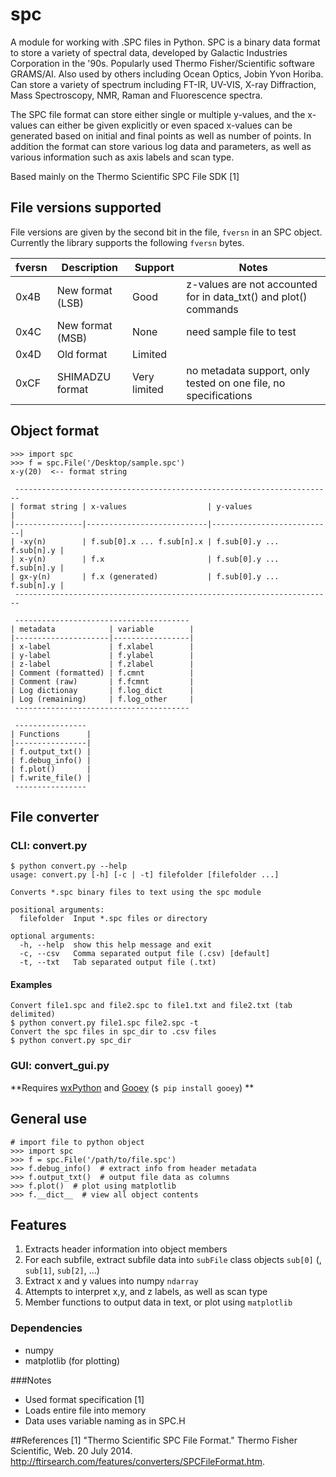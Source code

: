 # spc
A module for working with .SPC files in Python. SPC is a binary data format to store a variety of spectral data, developed by Galactic Industries Corporation in the '90s. Popularly used  Thermo Fisher/Scientific software  GRAMS/AI. Also used by others including Ocean Optics, Jobin Yvon Horiba. Can store a variety of spectrum including FT-IR, UV-VIS, X-ray Diffraction, Mass Spectroscopy, NMR, Raman and Fluorescence spectra.

The SPC file format can store either single or multiple y-values, and the x-values can either be given explicitly or even spaced x-values can be generated based on initial and final points as well as number of points. In addition the format can store various log data and parameters, as well as various information such as axis labels and scan type.

Based mainly on the Thermo Scientific SPC File SDK [1]

## File versions supported

File versions are given by the second bit in the file, `fversn` in an SPC object.
Currently the library supports the following `fversn` bytes.

| fversn | Description      | Support      | Notes                                                                                              |
|--------|------------------|--------------|----------------------------------------------------------------------------------------------------|
| 0x4B   | New format (LSB) | Good         | z-values are not accounted for in data_txt() and plot() commands |
| 0x4C   | New format (MSB) | None         | need sample file to test                                                                           |
| 0x4D   | Old format       | Limited      |                                                                                                    |
| 0xCF   | SHIMADZU format  | Very limited | no metadata support, only tested on one file, no specifications                                    |

## Object format

	>>> import spc
	>>> f = spc.File('/Desktop/sample.spc')
	x-y(20)  <-- format string

	 -----------------------------------------------------------------------
	| format string | x-values                  | y-values                  |
	|---------------|---------------------------|---------------------------|
	| -xy(n)        | f.sub[0].x ... f.sub[n].x | f.sub[0].y ... f.sub[n].y |
	| x-y(n)        | f.x                       | f.sub[0].y ... f.sub[n].y |
	| gx-y(n)       | f.x (generated)           | f.sub[0].y ... f.sub[n].y |
	 -----------------------------------------------------------------------

	 ---------------------------------------
	| metadata            | variable        |
	|---------------------|-----------------|
	| x-label             | f.xlabel        |
	| y-label             | f.ylabel        |
	| z-label             | f.zlabel        |
	| Comment (formatted) | f.cmnt          |
	| Comment (raw)       | f.fcmnt         |
	| Log dictionay       | f.log_dict      |
	| Log (remaining)     | f.log_other     |
	 ---------------------------------------

	 ----------------
	| Functions      |
	|----------------|
	| f.output_txt() |
	| f.debug_info() |
	| f.plot()       |
	| f.write_file() |
	 ----------------

## File converter

### CLI: convert.py

	$ python convert.py --help
	usage: convert.py [-h] [-c | -t] filefolder [filefolder ...]

	Converts *.spc binary files to text using the spc module

	positional arguments:
	  filefolder  Input *.spc files or directory

	optional arguments:
	  -h, --help  show this help message and exit
	  -c, --csv   Comma separated output file (.csv) [default]
	  -t, --txt   Tab separated output file (.txt)

#### Examples

	Convert file1.spc and file2.spc to file1.txt and file2.txt (tab delimited)
	$ python convert.py file1.spc file2.spc -t
	Convert the spc files in spc_dir to .csv files
	$ python convert.py spc_dir

### GUI: convert_gui.py

**Requires [wxPython](http://www.wxpython.org/download.php) and [Gooey](https://github.com/chriskiehl/Gooey) (`$ pip install gooey`) **

## General use

	# import file to python object
	>>> import spc
	>>> f = spc.File('/path/to/file.spc')
	>>> f.debug_info() 	# extract info from header metadata
	>>> f.output_txt()  # output file data as columns
	>>> f.plot()  # plot using matplotlib
	>>> f.__dict__  # view all object contents

## Features
1. Extracts header information into object members
2. For each subfile, extract subfile data into `subFile` class objects `sub[0]` (, `sub[1]`, `sub[2]`, ...)
3. Extract x and y values into numpy `ndarray`
3. Attempts to interpret x,y, and z labels, as well as scan type
4. Member functions to output data in text, or plot using `matplotlib`

### Dependencies
- numpy
- matplotlib (for plotting)

###Notes
+ Used format specification [1]
+ Loads entire file into memory
+ Data uses variable naming as in SPC.H

##References
[1] "Thermo Scientific SPC File Format." Thermo Fisher Scientific, Web. 20 July 2014. <http://ftirsearch.com/features/converters/SPCFileFormat.htm>.
